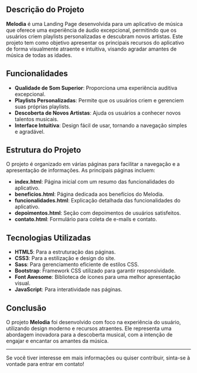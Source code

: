 
## Descrição do Projeto

**Melodia** é uma Landing Page desenvolvida para um aplicativo de música que oferece uma experiência de áudio excepcional, permitindo que os usuários criem playlists personalizadas e descubram novos artistas. Este projeto tem como objetivo apresentar os principais recursos do aplicativo de forma visualmente atraente e intuitiva, visando agradar amantes de música de todas as idades.

## Funcionalidades

- **Qualidade de Som Superior**: Proporciona uma experiência auditiva excepcional.
- **Playlists Personalizadas**: Permite que os usuários criem e gerenciem suas próprias playlists.
- **Descoberta de Novos Artistas**: Ajuda os usuários a conhecer novos talentos musicais.
- **Interface Intuitiva**: Design fácil de usar, tornando a navegação simples e agradável.

## Estrutura do Projeto

O projeto é organizado em várias páginas para facilitar a navegação e a apresentação de informações. As principais páginas incluem:

- **index.html**: Página inicial com um resumo das funcionalidades do aplicativo.
- **beneficios.html**: Página dedicada aos benefícios do Melodia.
- **funcionalidades.html**: Explicação detalhada das funcionalidades do aplicativo.
- **depoimentos.html**: Seção com depoimentos de usuários satisfeitos.
- **contato.html**: Formulário para coleta de e-mails e contato.

## Tecnologias Utilizadas

- **HTML5**: Para a estruturação das páginas.
- **CSS3**: Para a estilização e design do site.
- **Sass**: Para gerenciamento eficiente de estilos CSS.
- **Bootstrap**: Framework CSS utilizado para garantir responsividade.
- **Font Awesome**: Biblioteca de ícones para uma melhor apresentação visual.
- **JavaScript**: Para interatividade nas páginas.

## Conclusão

O projeto **Melodia** foi desenvolvido com foco na experiência do usuário, utilizando design moderno e recursos atraentes. Ele representa uma abordagem inovadora para a descoberta musical, com a intenção de engajar e encantar os amantes da música.

---

Se você tiver interesse em mais informações ou quiser contribuir, sinta-se à vontade para entrar em contato!
